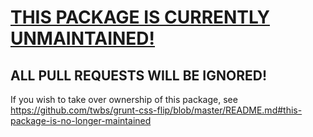 # [**THIS PACKAGE IS CURRENTLY UNMAINTAINED!**](https://github.com/twbs/grunt-css-flip/blob/master/README.md#this-package-is-no-longer-maintained)
## ALL PULL REQUESTS WILL BE IGNORED!

If you wish to take over ownership of this package,
see https://github.com/twbs/grunt-css-flip/blob/master/README.md#this-package-is-no-longer-maintained
